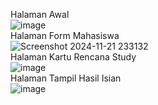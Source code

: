 Halaman Awal
<br>
![image](https://github.com/user-attachments/assets/92d7c3bd-fab3-4a83-a0be-efe4ccf9f6f7)
<br>
Halaman Form Mahasiswa
<br>
![Screenshot 2024-11-21 233132](https://github.com/user-attachments/assets/e71d74cb-bfda-417b-8052-f0b7fdee8e12)
<br>
Halaman Kartu Rencana Study
<br>
![image](https://github.com/user-attachments/assets/b712e94e-be18-4343-8fdc-458a23c55ea8)
<br>
Halaman Tampil Hasil Isian
<br>
![image](https://github.com/user-attachments/assets/adcff263-627d-4c79-bde7-16abc6d5f328)

